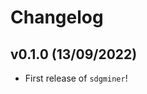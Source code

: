 # Changelog

<!--next-version-placeholder-->

## v0.1.0 (13/09/2022)

- First release of `sdgminer`!